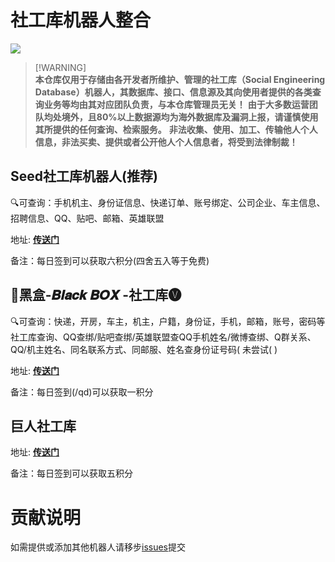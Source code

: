 # 社工库机器人整合
![](https://img.shields.io/badge/Telegram-2CA5E0?style=&logo=telegram&logoColor=white)

> [!WARNING]\
> **本仓库仅用于存储由各开发者所维护、管理的社工库（Social Engineering Database）机器人，其数据库、接口、信息源及其向使用者提供的各类查询业务等均由其对应团队负责，与本仓库管理员无关！**
> **由于大多数运营团队均处境外，且80%以上数据源均为海外数据库及漏洞上报，请谨慎使用其所提供的任何查询、检索服务。**
> **非法收集、使用、加工、传输他人个人信息，非法买卖、提供或者公开他人个人信息者，将受到法律制裁！**

## Seed社工库机器人(推荐)

🔍可查询：手机机主、身份证信息、快递订单、账号绑定、公司企业、车主信息、招聘信息、QQ、贴吧、邮箱、英雄联盟

地址: [**传送门**](https://t.me/SeedSGKBOT?start=2a3ug05br)

备注：每日签到可以获取六积分(四舍五入等于免费)

## 🔰黑盒-𝑩𝒍𝒂𝒄𝒌 𝑩𝑶𝑿 -社工库🅥

🔍可查询：快递，开房，车主，机主，户籍，身份证，手机，邮箱，账号，密码等社工库查询、QQ查绑/贴吧查绑/英雄联盟查QQ手机姓名/微博查绑、Q群关系、QQ/机主姓名、同名联系方式、同邮服、姓名查身份证号码( 未尝试( )

地址: [**传送门**](https://t.me/BOXsgkbot?start=ihbk6tf)

备注：每日签到(/qd)可以获取一积分

## 巨人社工库

地址: [**传送门**](https://t.me/jrsgk2_bot?start=ODEzNTcwMDIwMQ==)

备注：每日签到可以获取五积分

# 贡献说明

如需提供或添加其他机器人请移步[issues](https://github.com/xgit01/SGK-bot/issues)提交
